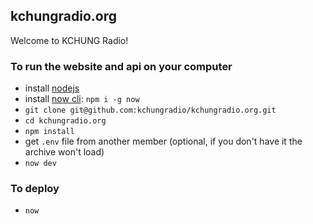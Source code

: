## kchungradio.org

Welcome to KCHUNG Radio! 

### To run the website and api on your computer

- install [nodejs](https://nodejs.org)
- install [now cli](https://zeit.co/download): `npm i -g now`
- `git clone git@github.com:kchungradio/kchungradio.org.git`
- `cd kchungradio.org`
- `npm install`
- get `.env` file from another member (optional, if you don't have it the archive won't load)
- `now dev`

### To deploy

- `now`

